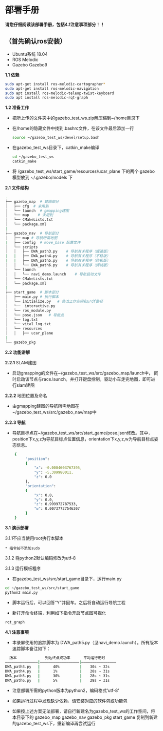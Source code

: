 # 部署手册
**请您仔细阅读该部署手册，包括4.1注意事项部分！！**
## （首先确认ros安装）
* Ubuntu系统 18.04
* ROS    Melodic
* Gazebo  Gazebo9


**1.1 依赖**

```bash
sudo apt-get install ros-melodic-cartographer*
sudo apt-get install ros-melodic-navigation
sudo apt install ros-melodic-teleop-twist-keyboard
sudo apt install ros-melodic-rqt-graph
```

**1.2 准备工作**

* 把所上传的文件夹中的gazebo_test_ws.zip解压缩到~/home目录下

* 在/home的隐藏文件中找到.bashrc文件，在该文件最后添加一行

  ```bash
  source ~/gazebo_test_ws/devel/setup.bash
  ```
  
* 在gazebo_test_ws目录下，catkin_make编译

  ```bash
  cd ~/gazebo_test_ws
  catkin_make
  ```

* 将 /gazebo_test_ws/start_game/resources/ucar_plane 下的两个
gazebo模型放到 ~/.gazebo/models 下


**2.1 文件结构**

```bash
.
├── gazebo_map	# 建图部分
│   ├── cfg  # 未用到
│   └── launch  # gmapping建图
│   └── map    # 未用到
│   └── CMakeLists.txt
│   └── package.xml
|
├── gazebo_nav	# 导航部分
│   ├── map	# 导航所需地图
|   ├── config	# move_base 配置文件
│   └── scripts
│   │   ├── DWA_path3.py	# 导航有关程序（慢速版）
|   |   ├── DWA_path4.py	# 导航有关程序（不稳版）
|   |   ├── DWA_path5.py	# 导航有关程序（终极版）
│   │   └── DWA_path6.py	# 导航有关程序（调试版）
│   └── launch
│   │   └── navi_demo.launch	# 导航启动文件
│   └── CMakeLists.txt
│   └── package.xml
|
├── start_game	# 脚本部分
│   ├── main.py	# 执行脚本
│   └── initialize.py	# 修改工作空间和urdf路径
│   └──  interactive.py
│   └── ros_module.py
│   └── pose.json	# 导航点
│   └── log.txt
│   └── vital_log.txt
│   └── resources	
│   │   ├── ucar_plane
|
└── gazebo_pkg
```

**2.2 功能讲解**

**2.2.1** SLAM建图

* 启动gmapping的文件在~/gazebo_test_ws/src/gazebo_map/launch中，
同时启动该节点与race.launch，并打开键盘控制，驱动小车走完地图，即可进行slam建图

**2.2.2** 地图位置及命名

* 由gmapping建图的导航所需地图在~/gazebo_test_ws/src/gazebo_nav/map中

**2.2.3 导航**

* 导航目标点在~/gazebo_test_ws/src/start_game/pose.json修改。其中，position下x,y,z为导航目标点位置信息，orientation下x,y,z,w为导航目标点姿态信息。

  ```bash
   {
        "position": 
        {
            "x": -0.0004603767395,
            "y": -5.309980011,
            "z": 0.0
        },
        "orientation": 
        {
            "x": 0.0,
            "y": 0.0,
            "z": 0.999972787533,
            "w": 0.00737727546307
        }
   }
  ```

**3.1 演示部署**

3.1.1不应当使用root执行本脚本

	* 指令前不添加sudo

3.1.2 将python2默认编码修改为utf-8


3.1.3 运行模板程序

* 在gazebo_test_ws/src/start_game目录下，运行main.py

```bash
cd ~/gazebo_test_ws/src/start_game
python2 main.py
```

* 脚本运行后，可以回答“Y”并回车。之后将自动运行导航工程

* 新打开命令终端，利用如下指令开启节点图可视化

```bash
rqt_graph
```

**4.1 注意事项**

* 本录屏使用的追踪脚本为 DWA_path5.py（见navi_demo.launch）。所有版本追踪脚本备注如下：
```bash
  版本             到达终点成功率      平均运行用时
———————————————|——————————————————|————————————————
DWA_path3.py   |      40%         |    30s ~ 32s
DWA_path4.py   |      1%          |    28s ~ 31s
DWA_path5.py   |      30%         |    28s ~ 31s
DWA_path6.py   |      5%          |    28s ~ 31s
```

* 注意部署所需的python版本为python2，编码格式'utf-8'

* 如果运行过程中发现缺少依赖，请安装对应的软件包或功能包

* 如果按上述方案无法部署，请自行新建名为gazebo_test_ws的工作空间，将本目录下的
gazebo_map
gazebo_nav
gazebo_pkg
start_game
复制到新建的gazebo_test_ws下，重新编译再尝试运行


